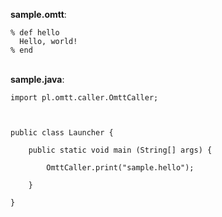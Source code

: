 **sample.omtt**:
```
% def hello
  Hello, world!
% end
```

<br>
<b>sample.java</b>:<br>
<pre><code>import pl.omtt.caller.OmttCaller;<br>
<br>
public class Launcher {<br>
	public static void main (String[] args) {<br>
		OmttCaller.print("sample.hello");<br>
	}<br>
}<br>
</code></pre>